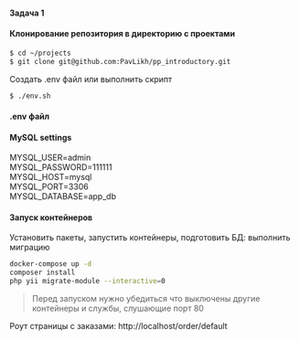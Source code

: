 
#### Задача 1

#### Клонирование репозитория в директорию с проектами

```bash
$ cd ~/projects
$ git clone git@github.com:PavLikh/pp_introductory.git
```

Создать .env файл или выполнить скрипт 

```bash
$ ./env.sh

```

####  .env файл

#### MySQL settings
MYSQL_USER=admin \
MYSQL_PASSWORD=111111 \
MYSQL_HOST=mysql \
MYSQL_PORT=3306 \
MYSQL_DATABASE=app_db

#### Запуск контейнеров
Установить пакеты,
запустить контейнеры,
подготовить БД:
выполнить миграцию

```bash
docker-compose up -d
composer install
php yii migrate-module --interactive=0

```

> Перед запуском нужно убедиться что выключены другие контейнеры и службы, слушающие порт 80

Роут страницы c заказами:
http://localhost/order/default